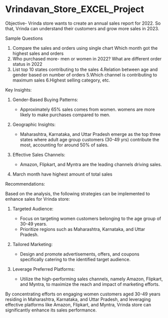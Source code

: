 # Vrindavan_Store_EXCEL_Project

Objective-
Vrinda store wants to create an annual sales report for 2022. So that, Vrinda can understand their customers and grow more sales in 2023.

Sample Questions
1. Compare the sales and orders using single chart Which month got the highest sales and orders
2. Who purchased more- men or women in 2022? What are different order status in 2022
3. List top 10 states contributing to the sales
4.Relation between age and gender based on number of orders
5.Which channel is contributing to maximum sales
6.Highest selling category, etc.


Key Insights:

1. Gender-Based Buying Patterns:
   - Approximately 65% sales comes  from  women. womens are more likely to make purchases compared to men.

2. Geographic Insights:
   - Maharashtra, Karnataka, and Uttar Pradesh emerge as the top three states where adult age group customers (30-49 yrs) contribute the most, accounting for around 50% of sales.

3. Effective Sales Channels:
   - Amazon, Flipkart, and Myntra are the leading channels driving sales.

4. March month have highest amount of total sales 


Recommendations:

Based on the analysis, the following strategies can be implemented to enhance sales for Vrinda store:

1. Targeted Audience:
   - Focus on targeting women customers belonging to the age group of 30-49 years.
   - Prioritize regions such as Maharashtra, Karnataka, and Uttar Pradesh.

2. Tailored Marketing:
   - Design and promote advertisements, offers, and coupons specifically catering to the identified target audience.

3. Leverage Preferred Platforms:
   - Utilize the high-performing sales channels, namely Amazon, Flipkart, and Myntra, to maximize the reach and impact of marketing efforts.

By concentrating efforts on engaging women customers aged 30-49 years residing in Maharashtra, Karnataka, and Uttar Pradesh, and leveraging effective platforms like Amazon, Flipkart, and Myntra, Vrinda store can significantly enhance its sales performance.
